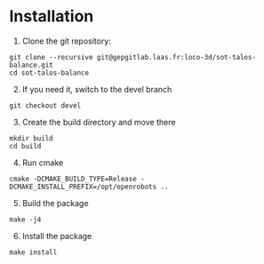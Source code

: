 # Installation

1. Clone the git repository:
```
git clone --recursive git@gepgitlab.laas.fr:loco-3d/sot-talos-balance.git
cd sot-talos-balance
```

2. If you need it, switch to the devel branch
```
git checkout devel
```

3. Create the build directory and move there
```
mkdir build
cd build
```

4. Run cmake
```
cmake -DCMAKE_BUILD_TYPE=Release -DCMAKE_INSTALL_PREFIX=/opt/openrobots ..
```

5. Build the package
```
make -j4
```

6. Install the package
```
make install
```
